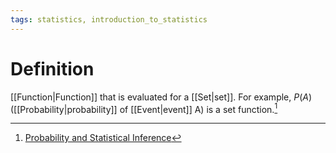 ```yaml
---
tags: statistics, introduction_to_statistics
---
```


# Definition

[[Function|Function]] that is evaluated for a [[Set|set]]. For example, $P(A)$ ([[Probability|probability]] of [[Event|event]] A) is a set function.[^1]

[^1]: [Probability and Statistical Inference](zotero://open-pdf/library/items/RM5FREYV?page=15)

